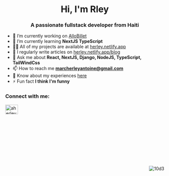 <h1 align="center">Hi, I'm Rley</h1>
<h3 align="center">A passionate fullstack developer from Haiti</h3>


- 🔭 I’m currently working on [AlloBillet](https://github.com/10d3/maplas.git)
- 🌱 I’m currently learning **NextJS TypeScript**
- 👨‍💻 All of my projects are available at [herley.netlify.app](https://herley.netlify.app)
- 📝 I regularly write articles on [herley.netlify.app/blog](https://herley.netlify.app/blog)
- 💬 Ask me about **React, NextJS, Django, NodeJS, TypeScript, TailWindCss**
- 📫 How to reach me **marcherleyantoine@gmail.com**
- 📄 Know about my experiences [here](https://herley.netlify.app/certificat.pdf)
- ⚡ Fun fact **I think I'm funny**

<h3 align="left">Connect with me:</h3>
<p align="left">
  <a href="https://linkedin.com/in/aherleym" target="blank">
    <img align="center" src="https://raw.githubusercontent.com/rahuldkjain/github-profile-readme-generator/master/src/images/icons/Social/linked-in-alt.svg" alt="aherleym" height="30" width="40" />
  </a>
</p>



<br>
<br>
<br>
<br>
<br>
<br>
<br>
<br>
<p align="right">
  <img src="https://komarev.com/ghpvc/?username=10d3&label=Profile%20views&color=0e75b6&style=flat" alt="10d3" />
</p>
